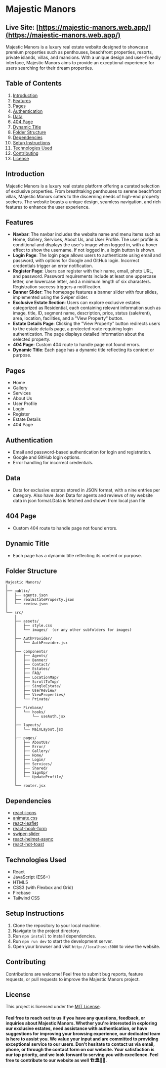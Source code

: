 
# Majestic Manors
## Live Site: [https://majestic-manors.web.app/](https://majestic-manors.web.app/)

Majestic Manors is a luxury real estate website designed to showcase premium properties such as penthouses, beachfront properties, resorts, private islands, villas, and mansions. With a unique design and user-friendly interface, Majestic Manors aims to provide an exceptional experience for users searching for their dream properties.

## Table of Contents
1. [Introduction](#introduction)
2. [Features](#features)
3. [Pages](#pages)
4. [Authentication](#authentication)
5. [Data](#data)
6. [404 Page](#404-page)
7. [Dynamic Title](#dynamic-title)
8. [Folder Structure](#folder-structure)
9. [Dependencies](#dependencies)
10. [Setup Instructions](#setup-instructions)
11. [Technologies Used](#technologies-used)
12. [Contributing](#contributing)
13. [License](#license)


## Introduction
Majestic Manors is a luxury real estate platform offering a curated selection of exclusive properties. From breathtaking penthouses to serene beachfront villas, Majestic Manors caters to the discerning needs of high-end property seekers. The website boasts a unique design, seamless navigation, and rich features to enhance the user experience.

## Features
- **Navbar**: The navbar includes the website name and menu items such as Home, Gallery, Services, About Us, and User Profile. The user profile is conditional and displays the user's image when logged in, with a hover effect to show the username. If not logged in, a login button is shown.
- **Login Page**: The login page allows users to authenticate using email and password, with options for Google and GitHub login. Incorrect credentials trigger an error notification.
- **Register Page**: Users can register with their name, email, photo URL, and password. Password requirements include at least one uppercase letter, one lowercase letter, and a minimum length of six characters. Registration success triggers a notification.
- **Banner Slider**: The homepage features a banner slider with four slides, implemented using the Swiper slider.
- **Exclusive Estate Section**: Users can explore exclusive estates categorized as Residential, each containing relevant information such as image, title, ID, segment name, description, price, status (sale/rent), area, location, facilities, and a "View Property" button.
- **Estate Details Page**: Clicking the "View Property" button redirects users to the estate details page, a protected route requiring login authentication. The page displays detailed information about the selected property.
- **404 Page**: Custom 404 route to handle page not found errors.
- **Dynamic Title**: Each page has a dynamic title reflecting its content or purpose.

## Pages
- Home
- Gallery
- Services
- About Us
- User Profile
- Login
- Register
- Estate Details
- 404 Page

## Authentication
- Email and password-based authentication for login and registration.
- Google and GitHub login options.
- Error handling for incorrect credentials.

## Data
- Data for exclusive estates stored in JSON format, with a  nine entries per category. Also have Json Data for agents and reviews of my website data in json format.Data is fetched and shown from local json file

## 404 Page
- Custom 404 route to handle page not found errors.

## Dynamic Title
- Each page has a dynamic title reflecting its content or purpose.

## Folder Structure
```
Majestic Manors/
│
├── public/
│   ├── agents.json
│   ├── realEstateProperty.json
│   └── review.json 
│
└── src/
    │
    ├── assets/
    │   ├── style.css
    │   └── images/  (or any other subfolders for images)
    │
    ├── AuthProvider/
    │   └── AuthProvider.jsx
    │
    ├── components/
    │   ├── Agents/
    │   ├── Banner/
    │   ├── Contact/
    │   ├── Estates/
    │   ├── FAQ/
    │   ├── LocationMap/
    │   ├── ScrollToTop/
    │   ├── SingleEstate/
    │   ├── UserReview/
    │   ├── ViewProperties/
    │   └── Private/
    │
    ├── Firebase/
    │   └── hooks/
    │       └── useAuth.jsx
    │
    ├── layouts/
    │   └── MainLayout.jsx
    │
    ├── pages/
    │   ├── AboutUs/
    │   ├── Error/
    │   ├── Gallery/
    │   ├── Home/
    │   ├── Login/
    │   ├── Services/
    │   ├── Shared/
    │   ├── SignUp/
    │   └── UpdateProfile/
    │
    └── router.jsx
```


## Dependencies
- [react-icons](https://www.npmjs.com/package/react-icons)
- [animate.css](https://www.npmjs.com/package/animate.css)
- [react-leaflet](https://www.npmjs.com/package/react-leaflet)
- [react-hook-form](https://www.npmjs.com/package/react-hook-form)
- [swiper-slider](https://www.npmjs.com/package/swiper)
- [react-helmet-async](https://www.npmjs.com/package/react-helmet-async)
- [react-hot-toast](https://www.npmjs.com/package/react-hot-toast)

## Technologies Used
- React
- JavaScript (ES6+)
- HTML5
- CSS3 (with Flexbox and Grid)
- Firebase
- Tailwind CSS

## Setup Instructions
1. Clone the repository to your local machine.
2. Navigate to the project directory.
3. Run `npm install` to install dependencies.
4. Run `npm run dev` to start the development server.
5. Open your browser and visit `http://localhost:3000` to view the website.

## Contributing
Contributions are welcome! Feel free to submit bug reports, feature requests, or pull requests to improve the Majestic Manors project.

## License
This project is licensed under the [MIT License](LICENSE).

#### Feel free to reach out to us if you have any questions, feedback, or inquiries about Majestic Manors. Whether you're interested in exploring our exclusive estates, need assistance with authentication, or have suggestions for improving your browsing experience, our dedicated team is here to assist you. We value your input and are committed to providing exceptional service to our users. Don't hesitate to contact us via email, phone, or through the contact form on our website. Your satisfaction is our top priority, and we look forward to serving you with excellence. Feel free to contribute to our website as well 🏗️🏛️🏫🏨.
